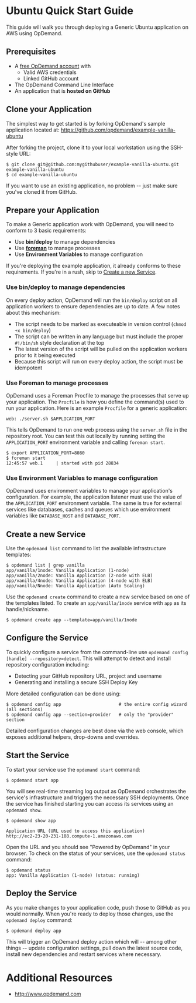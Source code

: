 Ubuntu Quick Start Guide
=========================

This guide will walk you through deploying a Generic Ubuntu application on AWS using OpDemand.

Prerequisites
--------------
* A [free OpDemand account](https://app.opdemand.com/signup) with
  * Valid AWS credentials
  * Linked GitHub account
* The OpDemand Command Line Interface
* An application that is **hosted on GitHub**

Clone your Application
----------------------
The simplest way to get started is by forking OpDemand's sample application located at:
<https://github.com/opdemand/example-vanilla-ubuntu>

After forking the project, clone it to your local workstation using the SSH-style URL:

    $ git clone git@github.com:mygithubuser/example-vanilla-ubuntu.git example-vanilla-ubuntu
    $ cd example-vanilla-ubuntu

If you want to use an existing application, no problem -- just make sure you've cloned it from GitHub.

Prepare your Application
------------------------
To make a Generic application work with OpDemand, you will need to conform to 3 basic requirements:

 * Use **bin/deploy** to manage dependencies
 * Use [**foreman**](http://ddollar.github.com/foreman/) to manage processes
 * Use **Environment Variables** to manage configuration

If you're deploying the example application, it already conforms to these requirements.  If you're in a rush, skip to [Create a new Service](#create-a-new-service).

### Use bin/deploy to manage dependencies

On every deploy action, OpDemand will run the `bin/deploy` script on all application workers to ensure dependencies are up to date. A few notes about this mechanism:

* The script needs to be marked as executeable in version control (`chmod +x bin/deploy`)
* The script can be written in any language but must include the proper `#!/bin/sh` style declaration at the top
* The latest version of the script will be pulled on the application workers prior to it being executed
* Because this script will run on every deploy action, the script must be idempotent

### Use Foreman to manage processes

OpDemand uses a Foreman Procfile to manage the processes that serve up your application.  The `Procfile` is how you define the command(s) used to run your application.  Here is an example `Procfile` for a generic application:

    web: ./server.sh $APPLICATION_PORT

This tells OpDemand to run one web process using the `server.sh` file in the repository root.  You can test this out locally by running setting the `APPLICATION_PORT` environment variable and calling `foreman start`.

    $ export APPLICATION_PORT=8080
	$ foreman start
    12:45:57 web.1     | started with pid 28834

### Use Environment Variables to manage configuration

OpDemand uses environment variables to manage your application's configuration.  For example, the application listener must use the value of the `APPLICATION_PORT` environment variable.  The same is true for external services like databases, caches and queues which use environment variables like `DATABASE_HOST` and `DATABASE_PORT`.

<a id="create-a-new-service"></a>
Create a new Service
---------------------
Use the `opdemand list` command to list the available infrastructure templates:

	$ opdemand list | grep vanilla
    app/vanilla/1node: Vanilla Application (1-node)
    app/vanilla/2node: Vanilla Application (2-node with ELB)
    app/vanilla/4node: Vanilla Application (4-node with ELB)
    app/vanilla/Nnode: Vanilla Application (Auto Scaling)

Use the `opdemand create` command to create a new service based on one of the templates listed.  To create an `app/vanilla/1node` service with `app` as its handle/nickname.

	$ opdemand create app --template=app/vanilla/1node

Configure the Service
----------------------
To quickly configure a service from the command-line use `opdemand config [handle] --repository=detect`.  This will attempt to detect and install repository configuration including:

* Detecting your GitHub repository URL, project and username
* Generating and installing a secure SSH Deploy Key

More detailed configuration can be done using:

	$ opdemand config app					   # the entire config wizard (all sections)
	$ opdemand config app --section=provider   # only the "provider" section

Detailed configuration changes are best done via the web console, which exposes additional helpers, drop-downs and overrides.

Start the Service
------------------
To start your service use the `opdemand start` command:

	$ opdemand start app

You will see real-time streaming log output as OpDemand orchestrates the service's infrastructure and triggers the necessary SSH deployments.  Once the service has finished starting you can access its services using an `opdemand show`.

    $ opdemand show app

	Application URL (URL used to access this application)
	http://ec2-23-20-231-188.compute-1.amazonaws.com

Open the URL and you should see "Powered by OpDemand" in your browser.  To check on the status of your services, use the `opdemand status` command:

	$ opdemand status
	app: Vanilla Application (1-node) (status: running)

Deploy the Service
----------------------
As you make changes to your application code, push those to GitHub as you would normally.  When you're ready to deploy those changes, use the `opdemand deploy` command:

	$ opdemand deploy app

This will trigger an OpDemand deploy action which will -- among other things -- update configuration settings, pull down the latest source code, install new dependencies and restart services where necessary.


Additional Resources
====================
* <http://www.opdemand.com>
